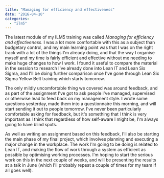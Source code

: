 ```yaml
---
title: "Managing for efficiency and effectiveness"
date: "2016-04-10"
categories: 
  - "ilm5"
---
```


The latest module of my ILM5 training was called _Managing for efficiency and effectiveness_. I was a lot more comfortable with this as a subject than budgetary control, and my main learning point was that I was on the right track with a lot of the things I'm already doing, and that the way I organise myself and my time is fairly efficient and effective without me needing to make huge changes to how I work. I found it useful to compare the material in the session to research I've already done into Lean IT and Lean Six Sigma, and I'll be doing further comparison once I've gone through Lean Six Sigma Yellow Belt training which starts tomorrow.

The only mildly uncomfortable thing we covered was around feedback, and as part of the assignment I've got to ask people I've managed, supervised or otherwise lead to feed back on my management style. I wrote some questions yesterday, made them into a questionnaire this morning, and will start sending it out to people tomorrow. I've never been particularly comfortable asking for feedback, but it's something that I think is very important as I think that regardless of how self-aware I might be, I'm always going to have blind spots.

As well as writing an assignment based on this feedback, I'll also be starting the main phase of my final project, which involves planning and executing a major change in the workplace. The work I'm going to be doing is related to Lean IT, and making the flow of work through a system as efficient as possible by optimising working processes. I'm hoping to start the serious work on this in the next couple of weeks, and will be presenting the results at a talk in June (which I'll probably repeat a couple of times for my team if all goes well).
